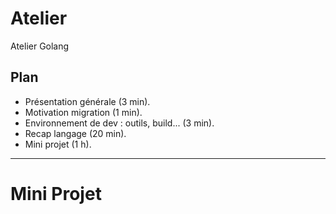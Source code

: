 Atelier
=======

Atelier Golang

Plan
----

- Présentation générale (3 min).
- Motivation migration (1 min).
- Environnement de dev : outils, build... (3 min).
- Recap langage (20 min).
- Mini projet (1 h).

----

Mini Projet
===========


